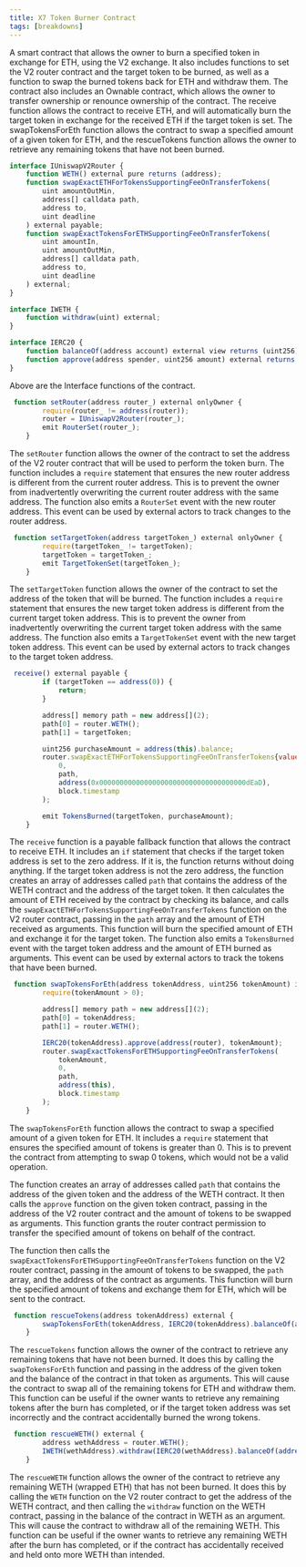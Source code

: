 ```yaml
---
title: X7 Token Burner Contract
tags: [breakdowns]
---
```


A smart contract that allows the owner to burn a specified token in exchange for ETH, using the V2 exchange. It also includes functions to set the V2 router contract and the target token to be burned, as well as a function to swap the burned tokens back for ETH and withdraw them. The contract also includes an Ownable contract, which allows the owner to transfer ownership or renounce ownership of the contract. The receive function allows the contract to receive ETH, and will automatically burn the target token in exchange for the received ETH if the target token is set. The swapTokensForEth function allows the contract to swap a specified amount of a given token for ETH, and the rescueTokens function allows the owner to retrieve any remaining tokens that have not been burned.

```js
interface IUniswapV2Router {
    function WETH() external pure returns (address);
    function swapExactETHForTokensSupportingFeeOnTransferTokens(
        uint amountOutMin,
        address[] calldata path,
        address to,
        uint deadline
    ) external payable;
    function swapExactTokensForETHSupportingFeeOnTransferTokens(
        uint amountIn,
        uint amountOutMin,
        address[] calldata path,
        address to,
        uint deadline
    ) external;
}

interface IWETH {
    function withdraw(uint) external;
}

interface IERC20 {
    function balanceOf(address account) external view returns (uint256);
    function approve(address spender, uint256 amount) external returns (bool);
}
```

Above are the Interface functions of the contract.

```js
 function setRouter(address router_) external onlyOwner {
        require(router_ != address(router));
        router = IUniswapV2Router(router_);
        emit RouterSet(router_);
    }
```

The `setRouter` function allows the owner of the contract to set the address of the V2 router contract that will be used to perform the token burn. The function includes a `require` statement that ensures the new router address is different from the current router address. This is to prevent the owner from inadvertently overwriting the current router address with the same address. The function also emits a `RouterSet` event with the new router address. This event can be used by external actors to track changes to the router address.

```js
 function setTargetToken(address targetToken_) external onlyOwner {
        require(targetToken_ != targetToken);
        targetToken = targetToken_;
        emit TargetTokenSet(targetToken_);
    }
```

The `setTargetToken` function allows the owner of the contract to set the address of the token that will be burned. The function includes a `require` statement that ensures the new target token address is different from the current target token address. This is to prevent the owner from inadvertently overwriting the current target token address with the same address. The function also emits a `TargetTokenSet` event with the new target token address. This event can be used by external actors to track changes to the target token address.

```js
 receive() external payable {
        if (targetToken == address(0)) {
            return;
        }

        address[] memory path = new address[](2);
        path[0] = router.WETH();
        path[1] = targetToken;

        uint256 purchaseAmount = address(this).balance;
        router.swapExactETHForTokensSupportingFeeOnTransferTokens{value: purchaseAmount}(
            0,
            path,
            address(0x000000000000000000000000000000000000dEaD),
            block.timestamp
        );

        emit TokensBurned(targetToken, purchaseAmount);
    }
```

The `receive` function is a payable fallback function that allows the contract to receive ETH. It includes an `if` statement that checks if the target token address is set to the zero address. If it is, the function returns without doing anything. If the target token address is not the zero address, the function creates an array of addresses called `path` that contains the address of the WETH contract and the address of the target token. It then calculates the amount of ETH received by the contract by checking its balance, and calls the `swapExactETHForTokensSupportingFeeOnTransferTokens` function on the V2 router contract, passing in the `path` array and the amount of ETH received as arguments. This function will burn the specified amount of ETH and exchange it for the target token. The function also emits a `TokensBurned` event with the target token address and the amount of ETH burned as arguments. This event can be used by external actors to track the tokens that have been burned.

```js
 function swapTokensForEth(address tokenAddress, uint256 tokenAmount) internal {
        require(tokenAmount > 0);

        address[] memory path = new address[](2);
        path[0] = tokenAddress;
        path[1] = router.WETH();

        IERC20(tokenAddress).approve(address(router), tokenAmount);
        router.swapExactTokensForETHSupportingFeeOnTransferTokens(
            tokenAmount,
            0,
            path,
            address(this),
            block.timestamp
        );
    }
```

The `swapTokensForEth` function allows the contract to swap a specified amount of a given token for ETH. It includes a `require` statement that ensures the specified amount of tokens is greater than 0. This is to prevent the contract from attempting to swap 0 tokens, which would not be a valid operation.

The function creates an array of addresses called `path` that contains the address of the given token and the address of the WETH contract. It then calls the `approve` function on the given token contract, passing in the address of the V2 router contract and the amount of tokens to be swapped as arguments. This function grants the router contract permission to transfer the specified amount of tokens on behalf of the contract.

The function then calls the `swapExactTokensForETHSupportingFeeOnTransferTokens` function on the V2 router contract, passing in the amount of tokens to be swapped, the `path` array, and the address of the contract as arguments. This function will burn the specified amount of tokens and exchange them for ETH, which will be sent to the contract.

```js
 function rescueTokens(address tokenAddress) external {
        swapTokensForEth(tokenAddress, IERC20(tokenAddress).balanceOf(address(this)));
    }
```

The `rescueTokens` function allows the owner of the contract to retrieve any remaining tokens that have not been burned. It does this by calling the `swapTokensForEth` function and passing in the address of the given token and the balance of the contract in that token as arguments. This will cause the contract to swap all of the remaining tokens for ETH and withdraw them. This function can be useful if the owner wants to retrieve any remaining tokens after the burn has completed, or if the target token address was set incorrectly and the contract accidentally burned the wrong tokens.

```js
 function rescueWETH() external {
        address wethAddress = router.WETH();
        IWETH(wethAddress).withdraw(IERC20(wethAddress).balanceOf(address(this)));
    }
```

The `rescueWETH` function allows the owner of the contract to retrieve any remaining WETH (wrapped ETH) that has not been burned. It does this by calling the `WETH` function on the V2 router contract to get the address of the WETH contract, and then calling the `withdraw` function on the WETH contract, passing in the balance of the contract in WETH as an argument. This will cause the contract to withdraw all of the remaining WETH. This function can be useful if the owner wants to retrieve any remaining WETH after the burn has completed, or if the contract has accidentally received and held onto more WETH than intended.
